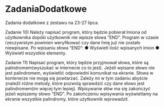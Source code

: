 # ZadaniaDodatkowe
Zadania dodatkowe z zestawu na 23-27 lipca.

Zadanie 10) 
Należy napisać program, który będzie pobierał Imiona od użytkownika dopóki użytkownik nie
wpisze słowa “END”. Program w czasie rzeczywistym powinien weryfikować czy dane Imię
już nie zostało niewpisane. Po wpisaniu słowa “END”:
● Wyświetl ilość wpisanych imion
● Wyświetl wszystkie elementy.

Zadanie 11) 
Napisać program, który będzie przyjmował słowa, które są palindromem(wyszukać w
internecie co to jest). Jeżeli wpisane słowo nie jest palindromem, wyświetlić odpowiedni
komunikat na ekranie. Słowa w kontenerze nie mogą się powtarzać. Zależy mi w tym zadaniu
abyście znaleźli różne metody, które pozwolą sprawdzić czy dane słowo jest palindromem(im
więcej tym lepiej). Wpisywanie słów ma się zakończyć jeżeli wpiszemy słowo “END”. Po
zakończeniu wpisywania wyświetlamy na ekranie wszystkie palindromy, które użytkownik
wprowadził.
